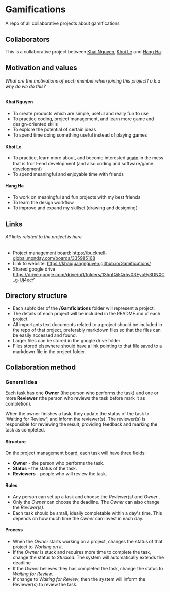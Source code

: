 # Gamifications
A repo of all collaborative projects about gamifications

## Collaborators

This is a collaborative project between 
[Khai Nguyen](https://github.com/khaiquangnguyen), 
[Khoi Le](https://github.com/lak231) and 
[Hang Ha](https://github.com/hth003). 

## Motivation and values
###### What are the motivations of each member when joining this project? a.k.a why do we do this?
#### Khai Nguyen
- To create products which are simple, useful and really fun to use
- To practice coding, project management, and learn more game and design-oriented skills
- To explore the potential of certain ideas
- To spend time doing something useful instead of playing games

#### Khoi Le
- To practice, learn more about, and become interested [again](https://www.youtube.com/watch?v=I5sJhSNUkwQ "before my day job kills my soul") in the mess that is front-end development (and also coding and software/game development)
- To spend meaningful and enjoyable time with friends

#### Hang Ha
- To work on meaningful and fun projects with my best friends 
- To learn the design workflow
- To improve and expand my skillset (drawing and designing)

## Links
###### All links related to the project is here
- Project management board: <https://bucknell-global.monday.com/boards/335985168>
- Link to website: <https://khaiquangnguyen.github.io/Gamifications/>
- Shared google drive <https://drive.google.com/drive/u/1/folders/135qfQi5Qr5v03Eyo9y3DNXC_g-Uj4ecY>

## Directory structure
- Each subfolder of the **/Gamficiations** folder will represent a project.
- The details of each project will be included in the README.md of each project.
- All importants text documents related to a project should be included in the repo of that project, preferably markdown files so that
the files can be easily accessed and found.  
- Larger files can be stored in the google drive folder
- Files stored elsewhere should have a link pointing to that file saved to a markdown file in the project folder.

## Collaboration method
### General idea
Each task has one **Owner** (the person who performs the task) and one or more **Reviewer** (the person who reviews the task before mark it as completion).

When the owner finishes a task, they update the status of the task to 'Waiting for Review", and inform the reviewer(s). 
The reviewer(s) is responsible for reviewing the result, providing feedback and marking the task as completed.

#### Structure
On the project management [board](https://bucknell-global.monday.com/boards/335985168),
each task will have three fields: 
- **Owner**  - the person who performs the task.
- **Status** - the status of the task. 
- **Reviewers** - people who will review the task.

#### Rules
- Any person can set up a task and choose the *Reviewer(s)* and *Owner* . 
- Only the *Owner* can choose the deadline. The *Owner* can also change the *Reviwer(s)*.
- Each task should be small, ideally completable within a day's time. This depends on how much time the *Owner* can invest in each day.

#### Process
- When the *Owner* starts working on a project, changes the status of that project to *Working on it*.
- If the *Owner* is stuck and requires more time to complete the task, change the status to *Stucked*. The system will automatically extends the deadline
- If the *Owner* believes they has completed the task, change the status to *Waiting for Review*. 
- If change to *Waiting for Review*, then the system will inform the Reviewer(s) to review the task.









